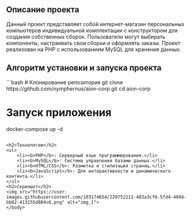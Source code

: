 <body>
<h2>Описание проекта</h2>
<p>Данный проект представляет собой интернет-магазин персональных компьютеров индивидуальной комплектации с конструктором для создания собственных сборок. Пользователи могут выбирать компоненты, настраивать свои сборки и оформлять заказы. Проект реализован на PHP с использованием MySQL для хранения данных.</p>

<h2>Алгоритм установки и запуска проекта</h2>
```bash
# Клонирование репозитория
git clone https://github.com/nymphernus/aion-corp.git
cd aion-corp

# Запуск приложения
docker-compose up -d
```

<h2>Технологии</h2>
<ul>
    <li><b>PHP</b>: Серверный язык программирования.</li>
    <li><b>MySQL</b>: Система управления базами данных.</li>
    <li><b>HTML/CSS</b>: Разметка и стилизация страниц.</li>
    <li><b>JavaScript</b>: Для интерактивности и динамического контента.</li>
</ul>
<h2>Скриншот</h2>
<img src="https://user-images.githubusercontent.com/103174654/229752211-483a3cf6-5fd4-4694-bb82-413255d884c6.png" alt="img_1">
</body>
